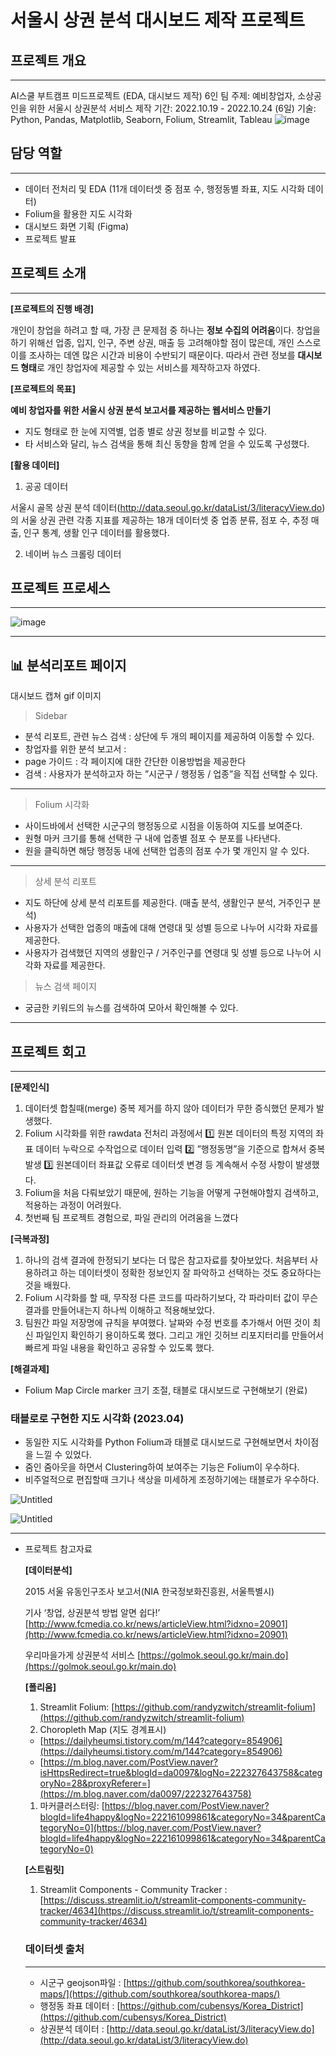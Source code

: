 # 서울시 상권 분석 대시보드 제작 프로젝트

## 프로젝트 개요
---

AI스쿨 부트캠프 미드프로젝트 (EDA, 대시보드 제작) 6인 팀
주제: 예비창업자, 소상공인을 위한 서울시 상권분석 서비스 제작
기간: 2022.10.19 - 2022.10.24 (6일)
기술: Python, Pandas, Matplotlib, Seaborn, Folium, Streamlit, Tableau
![image](https://user-images.githubusercontent.com/114198737/235697869-d1cfc305-4d41-427d-b891-72e0516f9ffb.png)


## 담당 역할
---

- 데이터 전처리 및 EDA (11개 데이터셋 중 점포 수, 행정동별 좌표, 지도 시각화 데이터)
- Folium을 활용한 지도 시각화
- 대시보드 화면 기획 (Figma)
- 프로젝트 발표

## 프로젝트 소개

---

**[프로젝트의 진행 배경]**

개인이 창업을 하려고 할 때, 가장 큰 문제점 중 하나는 **정보 수집의 어려움**이다. 창업을 하기 위해선 업종, 입지, 인구, 주변 상권, 매출 등 고려해야할 점이 많은데, 개인 스스로 이를 조사하는 데엔 많은 시간과 비용이 수반되기 때문이다. 따라서 관련 정보를 **대시보드 형태**로 개인 창업자에 제공할 수 있는 서비스를 제작하고자 하였다. 

**[프로젝트의 목표]**

**예비 창업자를 위한 서울시 상권 분석 보고서를 제공하는 웹서비스 만들기**
- 지도 형태로 한 눈에 지역별, 업종 별로 상권 정보를 비교할 수 있다.
- 타 서비스와 달리, 뉴스 검색을 통해 최신 동향을 함께 얻을 수 있도록 구성했다.

**[활용 데이터]**

1. 공공 데이터

서울시 골목 상권 분석 데이터(http://data.seoul.go.kr/dataList/3/literacyView.do)의 서울 상권 관련 각종 지표를 제공하는 18개 데이터셋 중 
업종 분류, 점포 수, 추정 매출, 인구 통계, 생활 인구 데이터를 활용했다.

2. 네이버 뉴스 크롤링 데이터

## 프로젝트 프로세스

---
![image](https://user-images.githubusercontent.com/114198737/235698094-bccf086c-74b3-49e2-adf4-893a78f477c8.png)

---


## 📊 분석리포트 페이지

대시보드 캡쳐 gif 이미지

> Sidebar
> 
- 분석 리포트, 관련 뉴스 검색 : 상단에 두 개의 페이지를 제공하여 이동할 수 있다.
- 창업자를 위한 분석 보고서 :
- page 가이드 : 각 페이지에 대한 간단한 이용방법을 제공한다
- 검색 : 사용자가 분석하고자 하는 ”시군구 / 행정동 / 업종”을 직접 선택할 수 있다.

---

> Folium 시각화
> 
- 사이드바에서 선택한 시군구의 행정동으로 시점을 이동하여 지도를 보여준다.
- 원형 마커 크기를 통해 선택한 구 내에 업종별 점포 수 분포를 나타낸다.
- 원을 클릭하면 해당 행정동 내에 선택한 업종의 점포 수가 몇 개인지 알 수 있다.

---

> 상세 분석 리포트
> 
- 지도 하단에 상세 분석 리포트를 제공한다. (매출 분석, 생활인구 분석, 거주인구 분석)
- 사용자가 선택한 업종의 매출에 대해 연령대 및 성별 등으로 나누어 시각화 자료를 제공한다.
- 사용자가 검색했던 지역의 생활인구 / 거주인구를 연령대 및 성별 등으로 나누어 시각화 자료를 제공한다.

> 뉴스 검색 페이지
> 
- 궁금한 키워드의 뉴스를 검색하여 모아서 확인해볼 수 있다.

---

## 프로젝트 회고

---

**[문제인식]**
1. 데이터셋 합칠때(merge) 중복 제거를 하지 않아 데이터가 무한 증식했던 문제가 발생했다.
2. Folium 시각화를 위한 rawdata 전처리 과정에서  1️⃣ 원본 데이터의 특정 지역의 좌표 데이터 누락으로 수작업으로 데이터 입력 2️⃣ ”행정동명”을 기준으로 합쳐서 중복 발생 3️⃣ 원본데이터 좌표값 오류로 데이터셋 변경 등 계속해서 수정 사항이 발생했다.
3. Folium을 처음 다뤄보았기 때문에, 원하는 기능을 어떻게 구현해야할지 검색하고, 적용하는 과정이 어려웠다.
4. 첫번째 팀 프로젝트 경험으로, 파일 관리의 어려움을 느꼈다 

**[극복과정]**
1. 하나의 검색 결과에 한정되기 보다는 더 많은 참고자료를 찾아보았다. 처음부터 사용하려고 하는 데이터셋이 정확한 정보인지 잘 파악하고 선택하는 것도 중요하다는 것을 배웠다.
2. Folium 시각화를 할 때, 무작정 다른 코드를 따라하기보다, 각 파라미터 값이 무슨 결과를 만들어내는지 하나씩 이해하고 적용해보았다.
3. 팀원간 파일 저장명에 규칙을 부여했다. 날짜와 수정 번호를 추가해서 어떤 것이 최신 파일인지 확인하기 용이하도록 했다. 그리고 개인 깃허브 리포지터리를 만들어서 빠르게 파일 내용을 확인하고 공유할 수 있도록 했다.

**[해결과제]**

- Folium Map Circle marker 크기 조절, 태블로 대시보드로 구현해보기 (완료)

### **태블로로 구현한 지도 시각화 (2023.04)**

- 동일한 지도 시각화를 Python Folium과 태블로 대시보드로 구현해보면서 차이점을 느낄 수 있었다.
- 줌인 줌아웃을 하면서 Clustering하여 보여주는 기능은 Folium이 우수하다.
- 비주얼적으로 편집할때 크기나 색상을 미세하게 조정하기에는 태블로가 우수하다.

![Untitled](%E1%84%89%E1%85%A5%E1%84%8B%E1%85%AE%E1%86%AF%E1%84%89%E1%85%B5%20%E1%84%89%E1%85%A1%E1%86%BC%E1%84%80%E1%85%AF%E1%86%AB%20%E1%84%87%E1%85%AE%E1%86%AB%E1%84%89%E1%85%A5%E1%86%A8%20%E1%84%83%E1%85%A2%E1%84%89%E1%85%B5%E1%84%87%E1%85%A9%E1%84%83%E1%85%B3%20%E1%84%8C%E1%85%A6%E1%84%8C%E1%85%A1%E1%86%A8%20%E1%84%91%E1%85%B3%E1%84%85%E1%85%A9%E1%84%8C%E1%85%A6%E1%86%A8%E1%84%90%E1%85%B3%2009f69a7d5cd74871be003421bc9ce219/Untitled%203.png)

![Untitled](%E1%84%89%E1%85%A5%E1%84%8B%E1%85%AE%E1%86%AF%E1%84%89%E1%85%B5%20%E1%84%89%E1%85%A1%E1%86%BC%E1%84%80%E1%85%AF%E1%86%AB%20%E1%84%87%E1%85%AE%E1%86%AB%E1%84%89%E1%85%A5%E1%86%A8%20%E1%84%83%E1%85%A2%E1%84%89%E1%85%B5%E1%84%87%E1%85%A9%E1%84%83%E1%85%B3%20%E1%84%8C%E1%85%A6%E1%84%8C%E1%85%A1%E1%86%A8%20%E1%84%91%E1%85%B3%E1%84%85%E1%85%A9%E1%84%8C%E1%85%A6%E1%86%A8%E1%84%90%E1%85%B3%2009f69a7d5cd74871be003421bc9ce219/Untitled%204.png)

---

- 프로젝트 참고자료
    
    **[데이터분석]**
    
    2015 서울 유동인구조사 보고서(NIA 한국정보화진흥원, 서울특별시)
    
    기사 ‘창업, 상권분석 방법 알면 쉽다!’ [http://www.fcmedia.co.kr/news/articleView.html?idxno=20901](http://www.fcmedia.co.kr/news/articleView.html?idxno=20901)
    
    우리마을가게 상권분석 서비스 [https://golmok.seoul.go.kr/main.do](https://golmok.seoul.go.kr/main.do)
    
    **[폴리움]**
    
    1. Streamlit Folium: [https://github.com/randyzwitch/streamlit-folium](https://github.com/randyzwitch/streamlit-folium)
    2. Choropleth Map (지도 경계표시)
    - [https://dailyheumsi.tistory.com/m/144?category=854906](https://dailyheumsi.tistory.com/m/144?category=854906)
    - [https://m.blog.naver.com/PostView.naver?isHttpsRedirect=true&blogId=da0097&logNo=222327643758&categoryNo=28&proxyReferer=](https://m.blog.naver.com/da0097/222327643758)
    1. 마커클러스터링: [https://blog.naver.com/PostView.naver?blogId=life4happy&logNo=222161099861&categoryNo=34&parentCategoryNo=0](https://blog.naver.com/PostView.naver?blogId=life4happy&logNo=222161099861&categoryNo=34&parentCategoryNo=0)
    
    **[스트림릿]**
    
    1. Streamlit Components - Community Tracker : [https://discuss.streamlit.io/t/streamlit-components-community-tracker/4634](https://discuss.streamlit.io/t/streamlit-components-community-tracker/4634)
    
    ### 데이터셋 출처
    
    ---
    
    - 시군구 geojson파일 : [https://github.com/southkorea/southkorea-maps/](https://github.com/southkorea/southkorea-maps/)
    - 행정동 좌표 데이터 : [https://github.com/cubensys/Korea_District](https://github.com/cubensys/Korea_District)
    - 상권분석 데이터 : [http://data.seoul.go.kr/dataList/3/literacyView.do](http://data.seoul.go.kr/dataList/3/literacyView.do)
